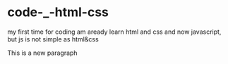 # code-_-html-css
my first time for coding 
am aready learn html and css and now javascript, but js is not simple as html&css
<p>This is a new paragraph</p>
